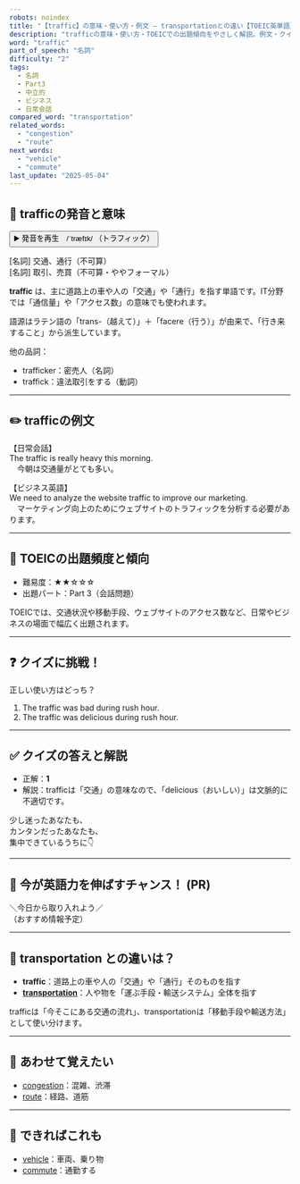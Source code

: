 ```yaml
---
robots: noindex
title: "【traffic】の意味・使い方・例文 ― transportationとの違い【TOEIC英単語】"
description: "trafficの意味・使い方・TOEICでの出題傾向をやさしく解説。例文・クイズ付きでtransportationとの違いもわかりやすく学べます。"
word: "traffic"
part_of_speech: "名詞"
difficulty: "2"
tags:
  - 名詞
  - Part3
  - 中立的
  - ビジネス
  - 日常会話
compared_word: "transportation"
related_words:
  - "congestion"
  - "route"
next_words:
  - "vehicle"
  - "commute"
last_update: "2025-05-04"
---
```


## 🔰 trafficの発音と意味

<button class="play-audio" onclick="playTTS('traffic')">
  <span class="play-audio-main">
    ▶️ 発音を再生　/ˈtræfɪk/
  </span>
  <span class="play-audio-sub">
    （トラフィック）
  </span>
</button>

[名詞] 交通、通行（不可算）  
[名詞] 取引、売買（不可算・ややフォーマル）

**traffic** は、主に道路上の車や人の「交通」や「通行」を指す単語です。IT分野では「通信量」や「アクセス数」の意味でも使われます。

語源はラテン語の「trans-（越えて）」＋「facere（行う）」が由来で、「行き来すること」から派生しています。

他の品詞：  
- trafficker：密売人（名詞）
- traffick：違法取引をする（動詞）

---

## ✏️ trafficの例文

【日常会話】  
The traffic is really heavy this morning.  
　今朝は交通量がとても多い。

【ビジネス英語】  
We need to analyze the website traffic to improve our marketing.  
　マーケティング向上のためにウェブサイトのトラフィックを分析する必要があります。

---

## 🎯 TOEICの出題頻度と傾向

- 難易度：★★☆☆☆
- 出題パート：Part 3（会話問題）

TOEICでは、交通状況や移動手段、ウェブサイトのアクセス数など、日常やビジネスの場面で幅広く出題されます。

---

## ❓ クイズに挑戦！

正しい使い方はどっち？

1. The traffic was bad during rush hour.  
2. The traffic was delicious during rush hour.

---

## ✅ クイズの答えと解説

- 正解：**1**
- 解説：trafficは「交通」の意味なので、「delicious（おいしい）」は文脈的に不適切です。

少し迷ったあなたも、  
カンタンだったあなたも、  
集中できているうちに👇️

---

## 🚀 今が英語力を伸ばすチャンス！ (PR)

<div class="info-center">
＼今日から取り入れよう／<br>  
（おすすめ情報予定）
</div>

---

## 🤔  transportation との違いは？

- **traffic**：道路上の車や人の「交通」や「通行」そのものを指す
- **[transportation](/word/transportation/)**：人や物を「運ぶ手段・輸送システム」全体を指す

trafficは「今そこにある交通の流れ」、transportationは「移動手段や輸送方法」として使い分けます。

---

## 🧩 あわせて覚えたい

- [congestion](/word/congestion/)：混雑、渋滞
- [route](/word/route/)：経路、道筋

---

## 📖 できればこれも

- [vehicle](/word/vehicle/)：車両、乗り物
- [commute](/word/commute/)：通勤する

<!-- cvid: aid38_bid21 -->
